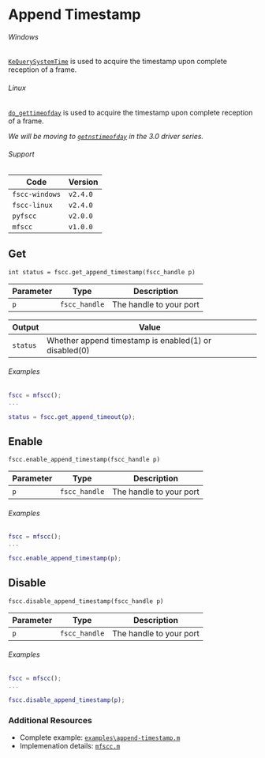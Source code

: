 # Append Timestamp
###### Windows
[`KeQuerySystemTime`](http://msdn.microsoft.com/en-us/library/windows/hardware/ff553068.aspx)
is used to acquire the timestamp upon complete reception of a frame.

###### Linux
[`do_gettimeofday`](http://www.fsl.cs.sunysb.edu/kernel-api/re29.html)
is used to acquire the timestamp upon complete reception of a frame.

_We will be moving to 
[`getnstimeofday`](http://www.gnugeneration.com/books/linux/2.6.20/kernel-api/re32.html)
in the 3.0 driver series._


###### Support
| Code           | Version
| -------------- | --------
| `fscc-windows` | `v2.4.0`
| `fscc-linux`   | `v2.4.0`
| `pyfscc`       | `v2.0.0`
| `mfscc`        | `v1.0.0`


## Get
```int status = fscc.get_append_timestamp(fscc_handle p)```

| Parameter      | Type          | Description
| -------------- | ------------- | ------------------------
| `p`            | `fscc_handle` | The handle to your port

| Output       | Value
|------------- | --------------------------
| `status`     | Whether append timestamp is enabled(1) or disabled(0)

###### Examples
```MATLAB
fscc = mfscc();
...

status = fscc.get_append_timeout(p);
```


## Enable
```fscc.enable_append_timestamp(fscc_handle p)```

| Parameter      | Type          | Description
| -------------- | ------------- | ------------------------
| `p`            | `fscc_handle` | The handle to your port

###### Examples
```MATLAB
fscc = mfscc();
...

fscc.enable_append_timestamp(p);
```


## Disable
```fscc.disable_append_timestamp(fscc_handle p)```

| Parameter      | Type          | Description
| -------------- | ------------- | ------------------------
| `p`            | `fscc_handle` | The handle to your port

###### Examples
```MATLAB
fscc = mfscc();
...

fscc.disable_append_timestamp(p);
```


### Additional Resources
- Complete example: [`examples\append-timestamp.m`](https://github.com/commtech/mfscc/blob/master/examples/append-timestamp.m)
- Implemenation details: [`mfscc.m`](https://github.com/commtech/mfscc/blob/master/mfscc.m)
